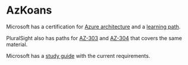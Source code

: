 # AzKoans

Microsoft has a certification for [Azure architecture](https://learn.microsoft.com/en-us/certifications/azure-solutions-architect/) and a [learning path](https://learn.microsoft.com/en-us/training/paths/microsoft-azure-architect-design-prerequisites/).

PluralSight also has paths for [AZ-303](https://app.pluralsight.com/paths/certificate/microsoft-azure-architect-technologies-az-303) and [AZ-304](https://app.pluralsight.com/paths/certificate/microsoft-azure-architect-design-az-304) that covers the same material.

Microsoft has a [study guide](https://learn.microsoft.com/en-us/certifications/resources/study-guides/AZ-305) with the current requirements.
